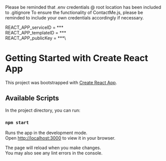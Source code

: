 Please be reminded that .env credentials @ root location has been included to .gitignore
To ensure the functionality of ContactMe.js, please be reminded to include your own credentials accordingly if necessary.

REACT_APP_serviceID = ***\
REACT_APP_templateID = ***\
REACT_APP_publicKey = ***\

# Getting Started with Create React App

This project was bootstrapped with [Create React App](https://github.com/facebook/create-react-app).

## Available Scripts

In the project directory, you can run:

### `npm start`

Runs the app in the development mode.\
Open [http://localhost:3000](http://localhost:3000) to view it in your browser.

The page will reload when you make changes.\
You may also see any lint errors in the console.
